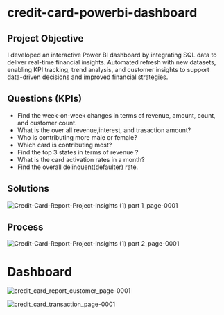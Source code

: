 # credit-card-powerbi-dashboard

## Project Objective 
I developed an interactive Power BI dashboard by integrating SQL data to deliver real-time financial insights. Automated refresh with new datasets, enabling KPI tracking, trend analysis, and customer insights to support data-driven decisions and improved financial strategies.

## Questions (KPIs)
- Find the week-on-week changes in terms of revenue, amount, count, and customer count.
- What is the over all revenue,interest, and trasaction amount?
- Who is contributing more male or female?
- Which card is contributing most? 
- Find the top 3 states in terms of revenue ?
- What is the card activation rates in a month?
- Find the overall delinquent(defaulter) rate.

## Solutions 
![Credit-Card-Report-Project-Insights (1) part 1_page-0001](https://github.com/user-attachments/assets/7bbf842c-c243-4ead-95cf-003315cf80b8)

## Process
![Credit-Card-Report-Project-Insights (1) part 2_page-0001](https://github.com/user-attachments/assets/d50eef86-44f8-4a52-936a-53f7ca9d5297)

# Dashboard
![credit_card_report_customer_page-0001](https://github.com/user-attachments/assets/4571c09d-c43d-4ba2-aebc-1c030dfe074b)

![credit_card_transaction_page-0001](https://github.com/user-attachments/assets/2f0073e9-5737-42a1-ba49-553cf411e3d4)





